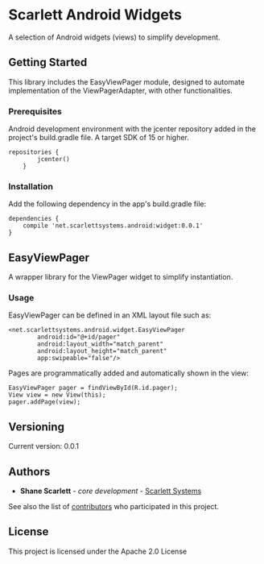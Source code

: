 # Scarlett Android Widgets

A selection of Android widgets (views) to simplify development.

## Getting Started

This library includes the EasyViewPager module, designed to automate implementation of the ViewPagerAdapter, with other functionalities.

### Prerequisites

Android development environment with the jcenter repository added in the project's build.gradle file.
A target SDK of 15 or higher.

```
repositories {
        jcenter()
    }
```

### Installation

Add the following dependency in the app's build.gradle file:

```
dependencies {
    compile 'net.scarlettsystems.android:widget:0.0.1'
}
```

## EasyViewPager

A wrapper library for the ViewPager widget to simplify instantiation.

### Usage

EasyViewPager can be defined in an XML layout file such as:

```
<net.scarlettsystems.android.widget.EasyViewPager
		android:id="@+id/pager"
		android:layout_width="match_parent"
		android:layout_height="match_parent"
		app:swipeable="false"/>
```

Pages are programmatically added and automatically shown in the view:

```
EasyViewPager pager = findViewById(R.id.pager);
View view = new View(this);
pager.addPage(view);
```

## Versioning

Current version: 0.0.1 

## Authors

* **Shane Scarlett** - *core development* - [Scarlett Systems](https://scarlettsystems.net)

See also the list of [contributors](https://github.com/your/project/contributors) who participated in this project.

## License

This project is licensed under the Apache 2.0 License
